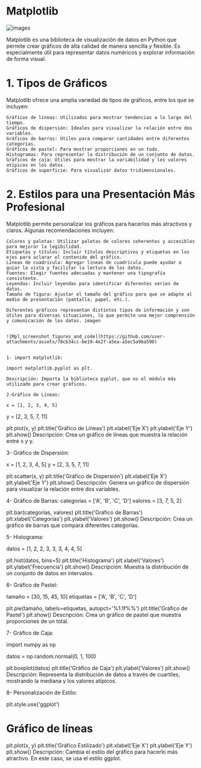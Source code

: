 # Matplotlib

![images](https://github.com/user-attachments/assets/2915f211-22b7-40ab-adbc-8e8c2cc47850)

Matplotlib es una biblioteca de visualización de datos en Python que permite crear gráficos de alta calidad de manera sencilla y flexible. Es especialmente útil para representar datos numéricos y explorar información de forma visual.

# 1. Tipos de Gráficos
   

Matplotlib ofrece una amplia variedad de tipos de gráficos, entre los que se incluyen:

    Gráficos de líneas: Utilizados para mostrar tendencias a lo largo del tiempo.
    Gráficos de dispersión: Ideales para visualizar la relación entre dos variables.
    Gráficos de barras: Útiles para comparar cantidades entre diferentes categorías.
    Gráficos de pastel: Para mostrar proporciones en un todo.
    Histogramas: Para representar la distribución de un conjunto de datos.
    Gráficos de caja: Útiles para mostrar la variabilidad y los valores atípicos en los datos.
    Gráficos de superficie: Para visualizar datos tridimensionales.

# 2. Estilos para una Presentación Más Profesional

Matplotlib permite personalizar los gráficos para hacerlos más atractivos y claros. Algunas recomendaciones incluyen:

    Colores y paletas: Utilizar paletas de colores coherentes y accesibles para mejorar la legibilidad.
    Etiquetas y títulos: Incluir títulos descriptivos y etiquetas en los ejes para aclarar el contenido del gráfico.
    Líneas de cuadrícula: Agregar líneas de cuadrícula puede ayudar a guiar la vista y facilitar la lectura de los datos.
    Fuentes: Elegir fuentes adecuadas y mantener una tipografía consistente.
    Leyendas: Incluir leyendas para identificar diferentes series de datos.
    Tamaño de figura: Ajustar el tamaño del gráfico para que se adapte al medio de presentación (pantalla, papel, etc.).

    Diferentes gráficos representan distintos tipos de información y son útiles para diversas situaciones, lo que permite una mejor comprensión y comunicación de los datos. imagen


    ![Mpl_screenshot_figures_and_code](https://github.com/user-attachments/assets/78cb34cc-be19-4e2f-a5ea-a5ec5a9ba590) 
    

    1- import matplotlib: 

    import matplotlib.pyplot as plt.
    
    Descripción: Importa la biblioteca pyplot, que es el módulo más utilizado para crear gráficos.

    2-Gráfico de Líneas: 

    x = [1, 2, 3, 4, 5]
y = [2, 3, 5, 7, 11]

plt.plot(x, y)
plt.title('Gráfico de Líneas')
plt.xlabel('Eje X')
plt.ylabel('Eje Y')
plt.show() 
Descripción: Crea un gráfico de líneas que muestra la relación entre x y y.

3- Gráfico de Dispersión: 

x = [1, 2, 3, 4, 5]
y = [2, 3, 5, 7, 11]

plt.scatter(x, y)
plt.title('Gráfico de Dispersión')
plt.xlabel('Eje X')
plt.ylabel('Eje Y')
plt.show() 
Descripción: Genera un gráfico de dispersión para visualizar la relación entre dos variables.

4-  Gráfico de Barras: 
categorías = ['A', 'B', 'C', 'D']
valores = [3, 7, 5, 2]

plt.bar(categorías, valores)
plt.title('Gráfico de Barras')
plt.xlabel('Categorías')
plt.ylabel('Valores')
plt.show() 
Descripción: Crea un gráfico de barras que compara diferentes categorías.

5- Histograma: 

datos = [1, 2, 2, 3, 3, 3, 4, 4, 5]

plt.hist(datos, bins=5)
plt.title('Histograma')
plt.xlabel('Valores')
plt.ylabel('Frecuencia')
plt.show() 
Descripción: Muestra la distribución de un conjunto de datos en intervalos.

6- Gráfico de Pastel: 

tamaño = [30, 15, 45, 10]
etiquetas = ['A', 'B', 'C', 'D']

plt.pie(tamaño, labels=etiquetas, autopct='%1.1f%%')
plt.title('Gráfico de Pastel')
plt.show() 
Descripción: Crea un gráfico de pastel que muestra proporciones de un total.

7-  Gráfico de Caja: 

import numpy as np

datos = np.random.normal(0, 1, 100)

plt.boxplot(datos)
plt.title('Gráfico de Caja')
plt.ylabel('Valores')
plt.show() 
Descripción: Representa la distribución de datos a través de cuartiles, mostrando la mediana y los valores atípicos.

8- Personalización de Estilo: 

plt.style.use('ggplot')

# Gráfico de líneas
plt.plot(x, y)
plt.title('Gráfico Estilizado')
plt.xlabel('Eje X')
plt.ylabel('Eje Y')
plt.show() 
Descripción: Cambia el estilo del gráfico para hacerlo más atractivo. En este caso, se usa el estilo ggplot.

    


    
